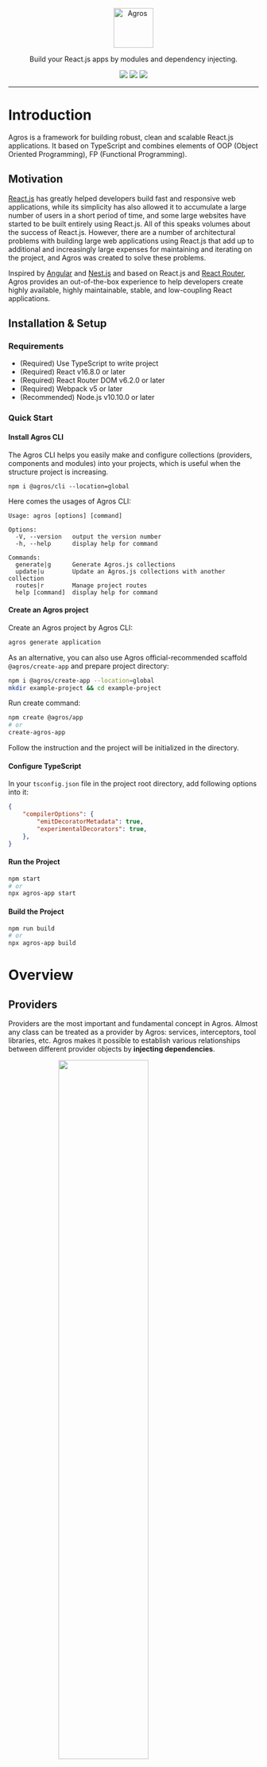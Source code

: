 <p align="center">
    <a href="https://agrosjs.github.io">
        <img alt="Agros" src="https://avatars.githubusercontent.com/u/107540884?s=200&v=4" width="80">
    </a>
</p>

<p align="center">Build your React.js apps by modules and dependency injecting.</p>

<p align="center">
  <a href="https://github.com/agrosjs/agros/blob/master/LICENSE"><img src="https://img.shields.io/github/license/agrosjs/agros"></a>
  <a href="https://www.npmjs.com/package/@agros/app"><img src="https://img.shields.io/npm/v/@agros/app.svg"></a>
  <a href="https://www.npmjs.com/package/@agros/app"><img src="https://img.shields.io/npm/dm/@agros/app.svg"></a>
</p>

---

# Introduction

Agros is a framework for building robust, clean and scalable React.js applications. It based on TypeScript and combines elements of OOP (Object Oriented Programming), FP (Functional Programming).

## Motivation

[React.js](https://reactjs.org) has greatly helped developers build fast and responsive web applications, while its simplicity has also allowed it to accumulate a large number of users in a short period of time, and some large websites have started to be built entirely using React.js. All of this speaks volumes about the success of React.js. However, there are a number of architectural problems with building large web applications using React.js that add up to additional and increasingly large expenses for maintaining and iterating on the project, and Agros was created to solve these problems.

Inspired by [Angular](https://angular.io) and [Nest.js](https://nestjs.com/) and based on React.js and [React Router](https://reactrouter.com/), Agros provides an out-of-the-box experience to help developers create highly available, highly maintainable, stable, and low-coupling React applications.

## Installation & Setup

### Requirements

- (Required) Use TypeScript to write project
- (Required) React v16.8.0 or later
- (Required) React Router DOM v6.2.0 or later
- (Required) Webpack v5 or later
- (Recommended) Node.js v10.10.0 or later

### Quick Start

#### Install Agros CLI

The Agros CLI helps you easily make and configure collections (providers, components and modules) into your projects, which is useful when the structure project is increasing.

```
npm i @agros/cli --location=global
```

Here comes the usages of Agros CLI:

```
Usage: agros [options] [command]

Options:
  -V, --version   output the version number
  -h, --help      display help for command

Commands:
  generate|g      Generate Agros.js collections
  update|u        Update an Agros.js collections with another collection
  routes|r        Manage project routes
  help [command]  display help for command
```

#### Create an Agros project

Create an Agros project by Agros CLI:

```bash
agros generate application
```

As an alternative, you can also use Agros official-recommended scaffold `@agros/create-app` and prepare project directory:

```bash
npm i @agros/create-app --location=global
mkdir example-project && cd example-project
```

Run create command:

```bash
npm create @agros/app
# or
create-agros-app
```

Follow the instruction and the project will be initialized in the directory.

#### Configure TypeScript

In your `tsconfig.json` file in the project root directory, add following options into it:

```json
{
    "compilerOptions": {
        "emitDecoratorMetadata": true,
        "experimentalDecorators": true,
    },
}
```

#### Run the Project

```bash
npm start
# or
npx agros-app start
```

#### Build the Project

```bash
npm run build
# or
npx agros-app build
```

# Overview

## Providers

Providers are the most important and fundamental concept in Agros. Almost any class can be treated as a provider by Agros: services, interceptors, tool libraries, etc. Agros makes it possible to establish various relationships between different provider objects by **injecting dependencies**.

<img src="artworks/providers.png" width="60%" style="display: block; margin: 0 auto;" />

As you can see in the image above, each provider can depend on another provider by passing parameters with the provider class as a type annotation in the constructor. With the Agros runtime, these type annotation-based provider parameters will be instantiated and made available when the web application starts.

## Components

**Components are also a type of provider**. Like normal providers, any provider (including components) can be injected into a component as a dependency, and similarly, a component can be injected into any provider as a dependency.

<img src="artworks/components.png" width="60%" style="display: block; margin: 0 auto;" />

A view is a special component that is considered the carrier of a page in Agros. It can define routing paths, lazy loading fallbacks, and other options that are not supported by the component.

## Modules

A module is a class annotated with a `@Module()` decorator. The `@Module()` decorator provides metadata that Agros makes use of to organize the application structure.

<img src="artworks/modules.png" width="60%" style="display: block; margin: 0 auto;" />

When a Agros instance is to be initialized, one and only one module, called the **root module**, must be provided as the entry module for the application built by Agros.

# Usages

## Create a Provider

> Use of Agros CLI: `agros generate {service|interceptor|...} demo`

The following example shows how to create a provider:

```TypeScript
// demo.service.ts
import { Injectable } from '@agros/app';

@Injectable()
export class DemoService {}
```

If you want to use other providers as dependencies to be injected, you should declare them in as formal parameters:

```TypeScript
// demo.service.ts
import { Injectable } from '@agros/app';
import { FooService } from '../foo/foo.service';

@Injectable()
export class DemoService {
    public constructor(
        private readonly fooService: FooService,
    ) {}
}
```

Then you can use `FooService`'s instance in `DemoService` by calling `this.fooService` signature.

## Create a Component

> Useage of Agros CLI: `agros generate component foo`

Before creating a component class, a JSX file (TSX for TypeScript) defaultly exports the component needs to be prepared to describe the structure of the component and the component interaction logic, then decorate a class with the @Component decorator and bring in the previous JSX/TSX file:

```tsx
// Foo.tsx
import { FC } from 'react';

export default Foo: FC = () => {
    return <>Foo Component is Working!</>;
}
```

```ts
// foo.component.ts
@Component({
    file: './Foo',
})
export class FooComponent {}
```

### Dependency Injecting

Injecting dependency could be a little different from providers. You should specify the `declarations` parameter for `@Component` decorator. It is an array that includes the classes which the component class depends on:

```ts
// foo.component.ts
@Component({
    file: './Foo',
    declarations: [
        FooService,
        BarService,
        BarComponent,
    ],
})
export class FooComponent {}
```

in the JSX/TSX file, you can deconstruct a property named `declarations` and use the `get` methods in it to use your injected providers:

```tsx
// Foo.tsx
import { FC } from 'react';
import { getContainer } from '@agros/app';
import { BarComponent } from '../bar/bar.component';
import { FooService } from '../foo/foo.service';
import { BarService } from '../bar/bar.service';

export default Foo: FC = () => {
    /**
     * pass the `Foo` itself to `getContainer`
    */
    const container = getContainer(Foo);
    const Bar = declarations.get<FC<PropsWithChildren>>(BarComponent);
    const fooService = declarations.get<FooService>(FooService);
    const barService = declarations.get<BarService>(BarService);
}
```

### `forwardContainer`

Agros provides a top-level API called `forwardContainer` to help you obtain references to containers when using [React HOC](https://reactjs.org/docs/higher-order-components.html):

```tsx
// Foo.tsx

import {
    FC,
    memo,
} from 'react';
import { forwardContainer } from '@agros/app';
import { BarComponent } from '../bar/bar.component';
import { FooService } from '../foo/foo.service';
import { BarService } from '../bar/bar.service';

const Foo: FC = forwardContainer(({ props, container }) => {
    const Bar = container.get<FC<PropsWithChildren>>(BarComponent);
    const fooService = container.get<FooService>(FooService);
    const barService = container.get<BarService>(BarService);
});

export default memo(Foo);
```

### Lazy Load

Agros supports lazy load based on React's [`.lazy`](https://zh-hans.reactjs.org/docs/code-splitting.html#reactlazy) and [`Suspense`](https://reactjs.org/docs/react-api.html#reactsuspense):

```ts
// foo.component.ts
@Component({
    file: './Foo',
    lazy: true,
    suspenseFallback: 'loading...',
})
export class FooComponent {}
```

### Error Boundaries

You can define a custom boundary component for every components in Agros:

```tsx
// foo-boundary.component.tsx
import { Component } from '@agros/app';
import FooBoundary from './FooBoundary';

@Component({
    file: './FooBoundary',
    boundary: {
        fallback: 'ERROR CAUGHT',
    },
})
export class FooBoundaryComponent {}
```

The definition of `@Component`'s parameters are like below:

- `file?: string` - the relative path between component file and component declaration file
- `lazy?: boolean` - `default: false` the provider will be lazily loaded when this is set `true`
- `styles?: string[]` - the pathnames of style files
- `boundary?: ErrorBoundaryProps` - props for `react-error-boundary`, see [this](https://github.com/bvaughn/react-error-boundary/blob/master/src/index.tsx#L60) to get more details
- `declarations?: Array<Type>` - the provider classes depended by current component
- `elementProps?: any` - props for current view's React component
- `suspenseFallback?: boolean | null | React.ReactChild | React.ReactFragment | React.ReactPortal` - the value of `fallback` property for `React.Suspense`
- `suspenseFallback?: boolean | null | React.ReactChild | React.ReactFragment | React.ReactPortal` - the placeholder element for interceptors when the interceptors are loading

## Create a Module

> Usage of Agros CLI: `agros generate module demo`

Module is also a normal class with a `@Module` decorator:

```TypeScript
// demo.module.ts
import { Module } from '@agros/app';

@Module()
export class DemoModule {}
```

### Export & Import

Here is an example of using imports and exports to share providers between modules:

```
.
└── src/
    └── modules/
        ├── foo/
        │   ├── foo.module.ts
        │   └── foo.service.ts
        └── bar/
            ├── bar.module.ts
            └── bar.service.ts
```

`foo.service.ts` is a provider for the `FooModule`, which is declared and exported by the `FooModule`:

```ts
// foo.service.ts
@Injectable()
export class FooService {
    public sayFooHello() {
        console.log('Greets from FooService!');
    }
}
```

```ts
// foo.module.ts
@Module({
    providers: [
        FooService,
    ],
    exports: [
        FooService,
    ],
})
export class FooModule {}
```

Now, the `BarService` in the `BarModule` wants to have access to the `sayFooHello` method in the `FooService`, so the `FooModule` can be brought in via the imports option in `bar.module.ts`:

```ts
// bar.module.ts
@Module({
    imports: [
        FooModule,
    ],
    providers: [
        BarService,
    ],
})
export class BarModule {}
```

Next, the `BarService` in `bar.service.ts` can pass the `FooService` as a type annotation with one parameter into the constructor:

```ts
// bar.service.ts
@Injectable()
export class BarService {
    public constructor(
        private readonly fooService: FooService,
    ) {}

    public sayBarHello() {
        console.log('Greets from BarService!');
        this.fooService.sayFooHello();
    }
}
```

### Code Splitting When Importing Modules

With Webpack 5's [code splitting](https://webpack.js.org/guides/code-splitting/) feature, Agros will also split your code when you use dynamic imports to import modules:

```ts
// bar.module.ts

@Module({
    imports: [
        import('../foo/foo.module').then(({ FooModule }) => FooModule),
    ],
    providers: [
        BarService,
    ],
})
export class BarModule {}
```

### Configuring Routes

Following the previous example, now the project looks like this:

```
.
└── src/
    └── modules/
        ├── foo/
        │   ├── foo.module.ts
        │   ├── foo.service.ts
        │   ├── foo.component.ts
        │   └── Foo.tsx
        └── bar/
            ├── bar.module.ts
            └── bar.service.ts
```

You should add `routes` option to `@Module`:

```ts
// foo.module.ts

@Module({
    components: [
        FooComponent,
    ],
    providers: [
        FooService,
    ],
    exports: [
        FooService,
    ],
    routes: [
        {
            path: 'foo',
            useComponentClass: FooComponent,
        },
    ],
})
export class FooModule {}
```

Agros will parse the route config and get a path of `/foo` who renders `Foo.tsx`.

You can also use a module class to configure the routes by passing `useModuleClass` option. Now the project looks like this:

```
.
└── src/
    └── modules/
        ├── foo/
        │   ├── foo.module.ts
        │   ├── foo.service.ts
        │   ├── foo.component.ts
        │   └── Foo.tsx
        ├── bar/
        │   ├── bar.module.ts
        │   └── bar.service.ts
        └── baz/
            ├── baz.module.ts
            ├── baz.service.ts
            ├── baz-child.component.ts
            ├── BazChild.tsx
            ├── baz.component.ts
            └── Baz.tsx
```

The `baz.module.ts`'s definition looks like this:

```ts
// baz.module.ts

@Module({
    components: [
        BazComponent,
        BazChildComponent,
    ],
    providers: [
        BazService,
    ],
    exports: [
        BazComponent,
        BazChildComponent,
        BazService,
    ],
    routes: [
        {
            path: 'baz',
            useComponentClass: BazComponent,
            children: [
                {
                    path: 'child',
                    useComponentClass: BazChildComponent,
                },
            ],
        },
    ],
})
export class BazModule {}
```

and the `foo.module.ts`'s content:

```ts
// foo.module.ts

@Module({
    imports: [
        BazModule,
    ],
    components: [
        FooComponent,
    ],
    providers: [
        FooService,
    ],
    exports: [
        FooService,
    ],
    routes: [
        {
            path: 'foo',
            useComponentClass: FooComponent,
            children: [
                {
                    useModuleClass: BazModule,
                },
            ],
        },
    ],
})
export class FooModule {}
```

Agros will parse it into `/foo`, `/foo/baz` and `/foo/baz/child` routes.

The `@Module()` decorator takes a single object as parameter whose properties describe the module:

- `imports: Array<Module>` - the list of imported modules that export the providers which are required in this module
- `providers: Array<Provider>` - the list of providers that the module hosts, which could probably be used by other modules
- `components: Array<Component>` - the list of components provided by current module
- `exports: Array<Provider>` - the subset of `providers` that are provided by this module and should be available in other modules which import this module
- `routes: Array<RouteOptionItem>` - the list of routes provided by current module

The definition of `RouteOptionItem` is like below:

- `path: string` - (required) defines the route that the view matches, must be an absolute path
- `useComponentClass?: Type` - the provider who carries the component class
- `useModuleClass?: Type` - the provider who carries a module class with routes config
- `caseSensitive?: boolean` - defines the route matcher should use case-sensitive mode or not
- `index?: number` - specify if current view is an indexed route

## Make the Entry Point Available

An Agros project should contain one entry, which is usally at file `src/index.ts` or another user-specified file. In this file, a default-exported array contains root points should be specified that Agros can read it and load from it.

Example:

```
import './index.css';
import { HashRouter } from '@agros/app/lib/router';
import { AppModule } from '@/app.module';

export default [
    {
        module: AppModule,
        container: document.getElementById('root'),
        RouterComponent: HashRouter,
    },
];
```

# Participate in Project Development

Getting involved in the development of Agros is welcomed. But before that, please read the [Code of Conduct](CODE_OF_CONDUCT.md) of Agros. You can also read [this doc](.github/CONTRIBUTING.md) to get more information about contribute your code into this repository.

> Before starting working on the project, please upgrade your Node.js version to v14.15.0 or later.

# Sponsorship

We accept sponsorship and are committed to spending 100% of all sponsorship money on maintaining Agros, including but not limited to purchasing and maintaining the Agros documentation domain, servers, and paying stipends to some of our core contributors.

Before initiating a sponsorship, please send an email to [i@lenconda.top](i@lenconda.top) or [prexustech@gmail.com](prexustech@gmail.com) with your name, nationality, credit card (VISA or MasterCard) number, what problem Agros has helped you solve (optional), and a thank-you message (optional), etc. After review and approval, we will reply with an email with a payment method that you can complete the sponsorship via this email.

Thank you so much for your support of the Agros project and its developers!
